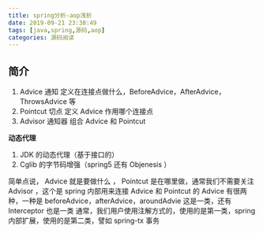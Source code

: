 ```yaml
---
title: spring分析-aop浅析
date: 2019-09-21 23:38:49
tags: [java,spring,源码,aop]
categories: 源码阅读
---
```


## 简介

1. Advice 通知
 定义在连接点做什么，BeforeAdvice，AfterAdvice，ThrowsAdvice 等
2. Pointcut 切点
 定义 Advice 作用哪个连接点
3. Advisor 通知器
 组合 Advice 和 Pointcut

**动态代理**
1. JDK 的动态代理（基于接口的）
2. Cglib 的字节码增强（spring5 还有 Objenesis ）

简单点说， Advice 就是要做什么 ， Pointcut 是在哪里做，通常我们不需要关注 Advisor ，这个是 spring 内部用来连接 Advice 和 Pointcut 的
Advice 有很两种，一种是 beforeAdvice，afterAdvice，aroundAdvie 这是一类，还有 Interceptor 也是一类
通常，我们用户使用注解方式的，使用的是第一类，spring 内部扩展，使用的是第二类，譬如 spring-tx 事务


